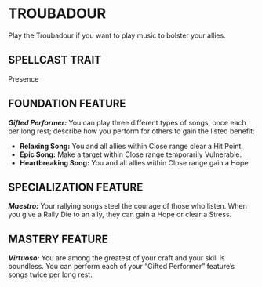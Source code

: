 # TROUBADOUR

Play the Troubadour if you want to play music to bolster your allies.

## SPELLCAST TRAIT

Presence

## FOUNDATION FEATURE

***Gifted Performer:*** You can play three different types of songs, once each per long rest; describe how you perform for others to gain the listed benefit:

- **Relaxing Song:** You and all allies within Close range clear a Hit Point.
- **Epic Song:** Make a target within Close range temporarily Vulnerable.
- **Heartbreaking Song:** You and all allies within Close range gain a Hope.

## SPECIALIZATION FEATURE

***Maestro:*** Your rallying songs steel the courage of those who listen. When you give a Rally Die to an ally, they can gain a Hope or clear a Stress.

## MASTERY FEATURE

***Virtuoso:*** You are among the greatest of your craft and your skill is boundless. You can perform each of your “Gifted Performer” feature’s songs twice per long rest.
